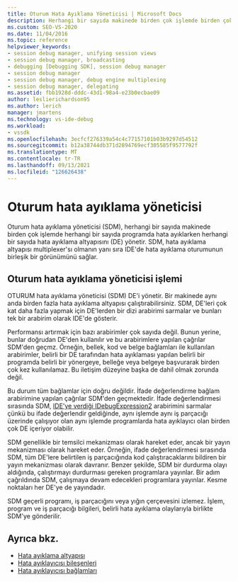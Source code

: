 ```yaml
---
title: Oturum Hata Ayıklama Yöneticisi | Microsoft Docs
description: Herhangi bir sayıda makinede birden çok işlemde birden çok hata ayıklama altyapısının hata ayıklama programlarını yöneten oturum hata ayıklama yöneticisi hakkında bilgi öğrenin.
ms.custom: SEO-VS-2020
ms.date: 11/04/2016
ms.topic: reference
helpviewer_keywords:
- session debug manager, unifying session views
- session debug manager, broadcasting
- debugging [Debugging SDK], session debug manager
- session debug manager
- session debug manager, debug engine multiplexing
- session debug manager, delegating
ms.assetid: fbb1928d-dddc-43d1-98a4-e23b0ecbae09
author: leslierichardson95
ms.author: lerich
manager: jmartens
ms.technology: vs-ide-debug
ms.workload:
- vssdk
ms.openlocfilehash: 3ecfcf276339a54c4c77157101b03b9297d54512
ms.sourcegitcommit: b12a38744db371d2894769ecf305585f9577792f
ms.translationtype: MT
ms.contentlocale: tr-TR
ms.lasthandoff: 09/13/2021
ms.locfileid: "126626438"
---
```

# <a name="session-debug-manager"></a>Oturum hata ayıklama yöneticisi
Oturum hata ayıklama yöneticisi (SDM), herhangi bir sayıda makinede birden çok işlemde herhangi bir sayıda programda hata ayıklarken herhangi bir sayıda hata ayıklama altyapısını (DE) yönetir. SDM, hata ayıklama altyapısı multiplexer'sı olmanın yanı sıra IDE'de hata ayıklama oturumunun birleşik bir görünümünü sağlar.

## <a name="session-debug-manager-operation"></a>Oturum hata ayıklama yöneticisi işlemi
 OTURUM hata ayıklama yöneticisi (SDM) DE'i yönetir. Bir makinede aynı anda birden fazla hata ayıklama altyapısı çalıştırabilirsiniz. SDM, DE'leri çok kat daha fazla yapmak için DE'lerden bir dizi arabirimi sarmalar ve bunları tek bir arabirim olarak IDE'de gösterir.

 Performansı artırmak için bazı arabirimler çok sayıda değil. Bunun yerine, bunlar doğrudan DE'den kullanılır ve bu arabirimlere yapılan çağrılar SDM'den geçmz. Örneğin, bellek, kod ve belge bağlamları ile kullanılan arabirimler, belirli bir DE tarafından hata ayıklaması yapılan belirli bir programda belirli bir yönergeye, belleğe veya belgeye başvurarak birden çok kez kullanılamaz. Bu iletişim düzeyine başka de dahil olmak zorunda değil.

 Bu durum tüm bağlamlar için doğru değildir. İfade değerlendirme bağlam arabirimine yapılan çağrılar SDM'den geçmektedir. İfade değerlendirmesi sırasında SDM, [IDE'ye verdiği IDebugExpression2](../../extensibility/debugger/reference/idebugexpression2.md) arabirimini sarmalar çünkü bu ifade değerlendir geldiğinde, aynı işlemde aynı iş parçacığı üzerinde çalışıyor olan aynı işlemde programlarda hata ayıklayıcı olan birden çok DE içeriyor olabilir.

 SDM genellikle bir temsilci mekanizması olarak hareket eder, ancak bir yayın mekanizması olarak hareket eder. Örneğin, ifade değerlendirmesi sırasında SDM, tüm DE'lere belirtilen iş parçacığında kod çalıştıracaklarını bildiren bir yayın mekanizması olarak davranır. Benzer şekilde, SDM bir durdurma olayı aldığında, çalıştırmayı durdurması gereken programlara yayınlar. Bir adım çağrıldında SDM, çalışmaya devam edecekleri programlara yayınlar. Kesme noktaları her DE'ye de yayındadır.

 SDM geçerli programı, iş parçacığını veya yığın çerçevesini izlemez. İşlem, program ve iş parçacığı bilgileri, belirli hata ayıklama olaylarıyla birlikte SDM'ye gönderilir.

## <a name="see-also"></a>Ayrıca bkz.
- [Hata ayıklama altyapısı](../../extensibility/debugger/debug-engine.md)
- [Hata ayıklayıcısı bileşenleri](../../extensibility/debugger/debugger-components.md)
- [Hata ayıklayıcısı bağlamları](../../extensibility/debugger/debugger-contexts.md)
